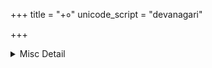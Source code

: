 +++
title = "+०"
unicode_script = "devanagari"

+++


<details><summary>Misc Detail</summary>

पहिले पान  
॥ श्रीराम॥  
श्रीमद्गोस्वामी तुलसीदासविरचित  
श्रीरामचरितमानस  
(मराठी)  
त्वमेव माता च पिता त्वमेव  
त्वमेव बन्धुश्च सखा त्वमेव।  
त्वमेव विद्या द्रविणं त्वमेव  
त्वमेव सर्वं मम देवदेव॥  
टीकाकार— श्रद्धेय हनुमानप्रसादजी पोद्दार  
गीता सेवा ट्रस्ट
</details>
